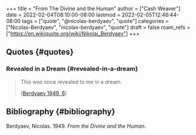 +++
title = "From The Divine and the Human"
author = ["Cash Weaver"]
date = 2022-02-04T08:10:00-08:00
lastmod = 2022-02-05T12:46:44-08:00
tags = ["quote", "@nicolas-berdyaev", "quote"]
categories = ["Nicolas-Berdyaev", "nicolas-berdyaev", "quote"]
draft = false
roam_refs = ["https://en.wikiquote.org/wiki/Nikolai_Berdyaev"]
+++

## Quotes {#quotes}


### Revealed in a Dream {#revealed-in-a-dream}

> This was once revealed to me in a dream.
>
> (<a href="#citeproc_bib_item_1">Berdyaev 1949, 6</a>)


## Bibliography {#bibliography}

<style>.csl-entry{text-indent: -1.5em; margin-left: 1.5em;}</style><div class="csl-bib-body">
  <div class="csl-entry"><a id="citeproc_bib_item_1"></a>Berdyaev, Nicolas. 1949. <i>From the Divine and the Human</i>.</div>
</div>
